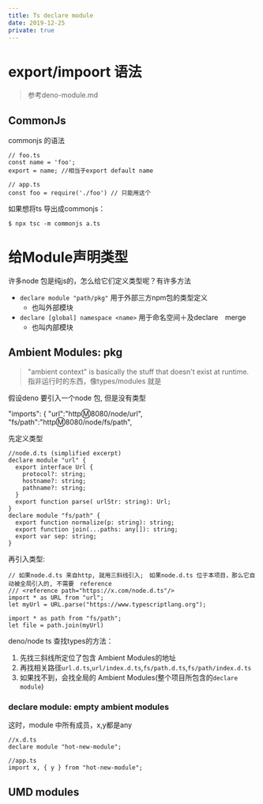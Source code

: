 ```yaml
---
title: Ts declare module
date: 2019-12-25
private: true
---
```

# export/impoort 语法
> 参考deno-module.md
## CommonJs
commonjs 的语法

    // foo.ts
    const name = 'foo';
    export = name; //相当于export default name

    // app.ts
    const foo = require('./foo') // 只能用这个

如果想将ts 导出成commonjs：

    $ npx tsc -m commonjs a.ts

# 给Module声明类型
许多node 包是纯js的，怎么给它们定义类型呢？有许多方法
- `declare module "path/pkg"` 用于外部三方npm包的类型定义
    - 也叫外部模块
- `declare [global] namespace <name>` 用于命名空间＋及declare　merge
    - 也叫内部模块

## Ambient Modules: pkg
> "ambient context" is basically the stuff that doesn't exist at runtime. 指非运行时的东西，像types/modules 就是

假设deno 要引入一个node 包, 但是没有类型

  "imports": {
      "url":"http:m:8080/node/url",
      "fs/path":"http:m:8080/node/fs/path",

先定义类型

    //node.d.ts (simplified excerpt)
    declare module "url" {
      export interface Url {
        protocol?: string;
        hostname?: string;
        pathname?: string;
      }
      export function parse( urlStr: string): Url;
    }
    declare module "fs/path" {
      export function normalize(p: string): string;
      export function join(...paths: any[]): string;
      export var sep: string;
    }

再引入类型: 

    // 如果node.d.ts 来自http, 就用三斜线引入;　如果node.d.ts 位于本项目，那么它自动被全局引入的, 不需要　reference
    /// <reference path="https://x.com/node.d.ts"/>
    import * as URL from "url";
    let myUrl = URL.parse("https://www.typescriptlang.org");

    import * as path from "fs/path";
    let file = path.join(myUrl)

deno/node ts 查找types的方法：
1. 先找三斜线所定位了包含 Ambient Modules的地址
1. 再找相关路径`url.d.ts`,`url/index.d.ts`,`fs/path.d.ts`,`fs/path/index.d.ts`
2. 如果找不到，会找全局的 Ambient Modules(整个项目所包含的`declare module`)

### declare module: empty ambient modules
这时，module 中所有成员，x,y都是any

    //x.d.ts
    declare module "hot-new-module";

    //app.ts
    import x, { y } from "hot-new-module";

## UMD modules
